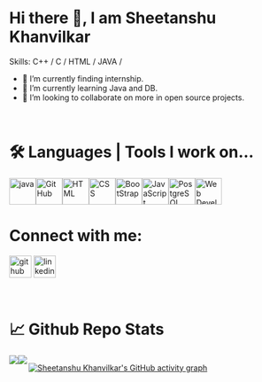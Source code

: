 <h1> Hi there 👋, I am Sheetanshu Khanvilkar</h1>

Skills: C++ / C / HTML / JAVA /

- 🔭 I’m currently finding internship.
- 🌱 I’m currently learning Java and DB.
- 👯 I’m looking to collaborate on more in open source projects.



<br><h1>🛠️ Languages | Tools I work on...</h1>
<div style="display:flex;">
 <a><img height="48" src="https://cdn.jsdelivr.net/npm/simple-icons@3.0.1/icons/java.svg" alt="java"></a>
 <a><img height="48" src="https://cdn.jsdelivr.net/npm/simple-icons@3.0.1/icons/github.svg" alt="GitHub"></a>
 <a><img height="48" src="https://upload.wikimedia.org/wikipedia/commons/thumb/6/61/HTML5_logo_and_wordmark.svg/1200px-HTML5_logo_and_wordmark.svg.png" alt="HTML"></a>
 <a><img height="48" src="https://upload.wikimedia.org/wikipedia/commons/thumb/d/d5/CSS3_logo_and_wordmark.svg/1200px-CSS3_logo_and_wordmark.svg.png" alt="CSS"></a>
 <a><img height="48" src="https://cdn.jsdelivr.net/npm/simple-icons@3.0.1/icons/bootstrap.svg" alt="BootStrap"></a>
 <a><img height="48" src="https://cdn.jsdelivr.net/npm/simple-icons@3.0.1/icons/javascript.svg" alt="JavaScript"></a>
 <a><img height="48" src="https://cdn.jsdelivr.net/npm/simple-icons@3.0.1/icons/postgresql.svg" alt="PostgreSQL"></a>
 <a><img height="48" src="https://www.nicepng.com/png/detail/249-2496088_web-development-web-development-vector-icon-png.png" alt="Web Development"></a>
 </div> 

<h1> Connect with me: </h1>

[<img src='https://cdn.jsdelivr.net/npm/simple-icons@3.0.1/icons/github.svg' alt='github' height='40'>](https://github.com/Sheetanshuk)  [<img src='https://cdn.jsdelivr.net/npm/simple-icons@3.0.1/icons/linkedin.svg' alt='linkedin' height='40'>](www.linkedin.com/in/sheetanshuk)   


<br><h1>📈 Github Repo Stats</h1>
<div style="display:flex;">
<img src="https://github-readme-stats.vercel.app/api?username=Sheetanshuk&&show_icons=true&title_color=ffffff&icon_color=bb2acf&text_color=daf7dc&bg_color=151515">
<img align="left" src="https://github-readme-stats.vercel.app/api/top-langs/?username=Sheetanshuk&layout=compact&bg_color=171717&text_color=ffffff&icon_color=71E8F1" />
 
 
 [![Sheetanshu Khanvilkar's GitHub activity graph](https://activity-graph.herokuapp.com/graph?username=Sheetanshuk&theme=xcode)](https://git.io/Sheetanshuk)

</div>
